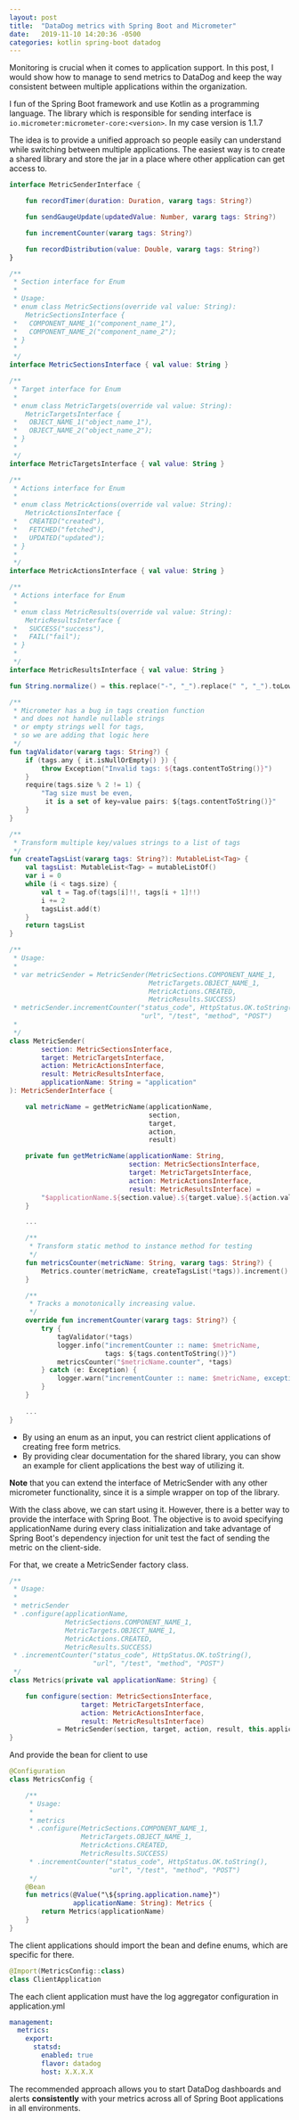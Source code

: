 ```yaml
---
layout: post
title:  "DataDog metrics with Spring Boot and Micrometer"
date:   2019-11-10 14:20:36 -0500
categories: kotlin spring-boot datadog
---
```


Monitoring is crucial when it comes to application support. In this post, I would show how to manage to send metrics to
DataDog and keep the way consistent between multiple applications within the organization.

I fun of the Spring Boot framework and use Kotlin as a programming language. The library which is responsible for sending
interface is `io.micrometer:micrometer-core:<version>`. In my case version is 1.1.7

The idea is to provide a unified approach so people easily can understand while switching between multiple applications.
The easiest way is to create a shared library and store the jar in a place where other application can get access to.

```kotlin
interface MetricSenderInterface {

    fun recordTimer(duration: Duration, vararg tags: String?)

    fun sendGaugeUpdate(updatedValue: Number, vararg tags: String?)

    fun incrementCounter(vararg tags: String?)

    fun recordDistribution(value: Double, vararg tags: String?)
}

/**
 * Section interface for Enum
 *
 * Usage:
 * enum class MetricSections(override val value: String):
    MetricSectionsInterface {
 *   COMPONENT_NAME_1("component_name_1"),
 *   COMPONENT_NAME_2("component_name_2");
 * }
 *
 */
interface MetricSectionsInterface { val value: String }

/**
 * Target interface for Enum
 *
 * enum class MetricTargets(override val value: String):
    MetricTargetsInterface {
 *   OBJECT_NAME_1("object_name_1"),
 *   OBJECT_NAME_2("object_name_2");
 * }
 *
 */
interface MetricTargetsInterface { val value: String }

/**
 * Actions interface for Enum
 *
 * enum class MetricActions(override val value: String):
    MetricActionsInterface {
 *   CREATED("created"),
 *   FETCHED("fetched"),
 *   UPDATED("updated");
 * }
 *
 */
interface MetricActionsInterface { val value: String }

/**
 * Actions interface for Enum
 *
 * enum class MetricResults(override val value: String):
    MetricResultsInterface {
 *   SUCCESS("success"),
 *   FAIL("fail");
 * }
 *
 */
interface MetricResultsInterface { val value: String }

fun String.normalize() = this.replace("-", "_").replace(" ", "_").toLowerCase()

/**
 * Micrometer has a bug in tags creation function
 * and does not handle nullable strings
 * or empty strings well for tags,
 * so we are adding that logic here
 */
fun tagValidator(vararg tags: String?) {
    if (tags.any { it.isNullOrEmpty() }) {
        throw Exception("Invalid tags: ${tags.contentToString()}")
    }
    require(tags.size % 2 != 1) { 
        "Tag size must be even,
         it is a set of key=value pairs: ${tags.contentToString()}"
    }
}

/**
 * Transform multiple key/values strings to a list of tags
 */
fun createTagsList(vararg tags: String?): MutableList<Tag> {
    val tagsList: MutableList<Tag> = mutableListOf()
    var i = 0
    while (i < tags.size) {
        val t = Tag.of(tags[i]!!, tags[i + 1]!!)
        i += 2
        tagsList.add(t)
    }
    return tagsList
}

/**
 * Usage:
 *
 * var metricSender = MetricSender(MetricSections.COMPONENT_NAME_1,
                                   MetricTargets.OBJECT_NAME_1,
                                   MetricActions.CREATED,
                                   MetricResults.SUCCESS)
 * metricSender.incrementCounter("status_code", HttpStatus.OK.toString(),
                                 "url", "/test", "method", "POST")
 *
 */
class MetricSender(
        section: MetricSectionsInterface,
        target: MetricTargetsInterface,
        action: MetricActionsInterface,
        result: MetricResultsInterface,
        applicationName: String = "application"
): MetricSenderInterface {

    val metricName = getMetricName(applicationName,
                                   section,
                                   target,
                                   action,
                                   result)

    private fun getMetricName(applicationName: String,
                              section: MetricSectionsInterface,
                              target: MetricTargetsInterface,
                              action: MetricActionsInterface,
                              result: MetricResultsInterface) = 
        "$applicationName.${section.value}.${target.value}.${action.value}.${result.value}".normalize()
    }

    ...

    /**
     * Transform static method to instance method for testing
     */
    fun metricsCounter(metricName: String, vararg tags: String?) {
        Metrics.counter(metricName, createTagsList(*tags)).increment()
    }

    /**
     * Tracks a monotonically increasing value.
     */
    override fun incrementCounter(vararg tags: String?) {
        try {
            tagValidator(*tags)
            logger.info("incrementCounter :: name: $metricName,
                        tags: ${tags.contentToString()}")
            metricsCounter("$metricName.counter", *tags)
        } catch (e: Exception) {
            logger.warn("incrementCounter :: name: $metricName, exception: $e")
        }
    }
    
    ...
}
```

* By using an enum as an input, you can restrict client applications of creating free form metrics.
* By providing clear documentation for the shared library, you can show an example for client applications the best way of
utilizing it.

**Note** that you can extend the interface of MetricSender with any other micrometer functionality,
since it is a simple wrapper on top of the library.

With the class above, we can start using it. However, there is a better way to provide the interface with Spring Boot.
The objective is to avoid specifying applicationName during every class initialization
and take advantage of Spring Boot's dependency injection for unit test the fact of sending the metric on the client-side.

For that, we create a MetricSender factory class.

```kotlin
/**
 * Usage:
 *
 * metricSender
 * .configure(applicationName,
              MetricSections.COMPONENT_NAME_1,
              MetricTargets.OBJECT_NAME_1,
              MetricActions.CREATED,
              MetricResults.SUCCESS)
 * .incrementCounter("status_code", HttpStatus.OK.toString(),
                     "url", "/test", "method", "POST")
 */
class Metrics(private val applicationName: String) {

    fun configure(section: MetricSectionsInterface,
                  target: MetricTargetsInterface,
                  action: MetricActionsInterface,
                  result: MetricResultsInterface)
            = MetricSender(section, target, action, result, this.applicationName)
}
```

And provide the bean for client to use

```kotlin
@Configuration
class MetricsConfig {

    /**
     * Usage:
     *
     * metrics
     * .configure(MetricSections.COMPONENT_NAME_1,
                  MetricTargets.OBJECT_NAME_1,
                  MetricActions.CREATED,
                  MetricResults.SUCCESS)
     * .incrementCounter("status_code", HttpStatus.OK.toString(),
                         "url", "/test", "method", "POST")
     */
    @Bean
    fun metrics(@Value("\${spring.application.name}")
                applicationName: String): Metrics {
        return Metrics(applicationName)
    }
}
```

The client applications should import the bean and define enums, which are specific for there.

```kotlin
@Import(MetricsConfig::class)
class ClientApplication
```

The each client application must have the log aggregator configuration in application.yml
```yaml
management:
  metrics:
    export:
      statsd:
        enabled: true
        flavor: datadog
        host: X.X.X.X
```

The recommended approach allows you to start DataDog dashboards and alerts **consistently**
with your metrics across all of Spring Boot applications in all environments.




